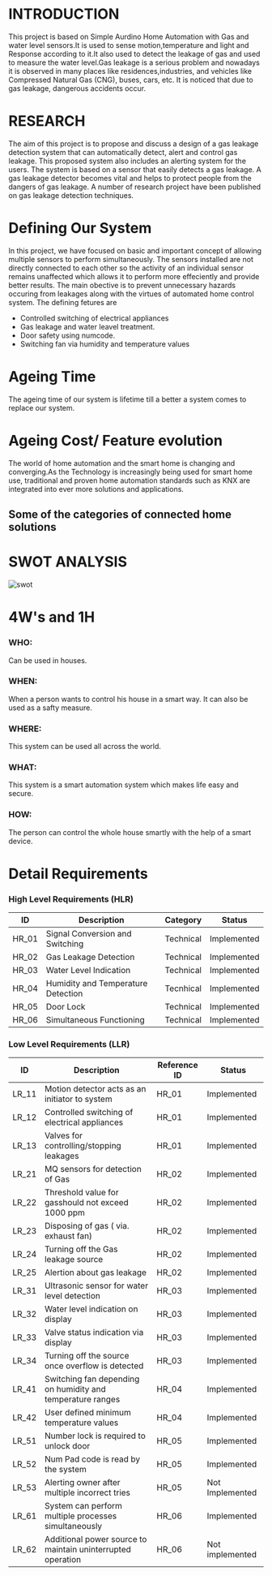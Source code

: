 # INTRODUCTION

This project is based on Simple Aurdino Home Automation with Gas and water level sensors.It is used to sense motion,temperature and light and Response according to it.It also used to detect  the leakage of gas and used to measure the water level.Gas leakage is a serious problem and nowadays it is observed in many places like residences,industries, and vehicles like Compressed Natural Gas (CNG), buses, cars, etc. It is noticed that due to gas leakage, dangerous accidents occur.


# RESEARCH

The aim of this project is to propose and discuss a design of a gas leakage detection system that can automatically detect, alert and control gas leakage. This proposed system also includes an alerting system for the users. The system is based on a sensor that easily detects a gas leakage. A gas leakage detector becomes vital and helps to protect people from the dangers of gas leakage. A number of research project have been published on gas leakage detection techniques.


# Defining Our System

In this project, we have focused on basic and important concept of allowing multiple sensors to perform simultaneously. The sensors installed are not directly connected to each other so the activity of an individual sensor remains unaffected which allows it to perform more effeciently and provide better results. The main obective is to prevent unnecessary hazards occuring from leakages along with the virtues of automated home control system. The defining fetures are
* Controlled switching of electrical appliances
* Gas leakage and water leavel treatment.    
* Door safety using numcode. 
* Switching fan via humidity and temperature values 

# Ageing Time
The ageing time of our system is lifetime till a better a system comes to
replace our system.

# Ageing Cost/ Feature evolution
The world of home automation and the smart home is changing and converging.As the Technology is increasingly being used for smart home use, traditional and proven home automation standards such as KNX are integrated into ever more solutions and applications.
## Some of the categories of connected home solutions


# SWOT ANALYSIS
![swot](https://user-images.githubusercontent.com/86046024/130255013-c012d295-4883-4b62-bb43-6c38c5a3d09c.png)


# 4W's and 1H
### WHO:
Can be used in houses.
### WHEN:
When a person wants to control his house in a smart way. It can also be used
as a safty measure.
### WHERE:
This system can be used all across the world. 
### WHAT:
This system is a smart automation system which makes life easy and secure.
### HOW:
The person can control the whole house smartly with the help of a smart
device.


# Detail Requirements

### High Level Requirements (HLR) 

| ID   | Description | Category| Status  |
| ------ | ------------| ---------- | -------- |
| HR_01| Signal Conversion and Switching| Technical |  Implemented|
| HR_02 | Gas Leakage Detection| Technical| Implemented |
| HR_03 | Water Level Indication | Technical | Implemented |
| HR_04 | Humidity and Temperature Detection | Tecnhical | Implemented |
| HR_05 | Door Lock | Technical | Implemented |
|HR_06| Simultaneous Functioning | Technical | Implemented|


### Low Level Requirements (LLR)

| ID | Description | Reference ID | Status |
| ---- |---- | ------ | ------ |
| LR_11 | Motion detector acts as an initiator to system | HR_01 | Implemented |
| LR_12 | Controlled switching of electrical appliances | HR_01 | Implemented |
| LR_13 | Valves for controlling/stopping leakages | HR_01 | Implemented |
| LR_21 | MQ sensors for detection of Gas | HR_02 | Implemented |
| LR_22 | Threshold value for gasshould not exceed  1000 ppm | HR_02 | Implemented |
| LR_23 | Disposing of gas ( via. exhaust fan)  | HR_02 | Implemented |
| LR_24 | Turning off the Gas leakage source | HR_02 | Implemented |
| LR_25 | Alertion about gas leakage | HR_02 | Implemented |
| LR_31 | Ultrasonic sensor for water level detection | HR_03 | Implemented |
| LR_32 | Water level indication on display | HR_03 | Implemented |
| LR_33 | Valve status indication via display | HR_03 | Implemented |
| LR_34 | Turning off the source once overflow is detected | HR_03 | Implemented |
| LR_41 | Switching fan depending on humidity and temperature ranges | HR_04 | Implemented |
| LR_42 | User defined minimum temperature values | HR_04 | Implemented |
| LR_51 | Number lock is required to unlock door | HR_05 | Implemented |
| LR_52 | Num Pad code is read by the system |  HR_05 | Implemented |
| LR_53 | Alerting owner after multiple incorrect tries | HR_05 | Not Implemented |
| LR_61 | System can perform multiple processes simultaneously| HR_06 | Implemented |
| LR_62 | Additional power source to maintain uninterrupted operation | HR_06 | Not implemented |
